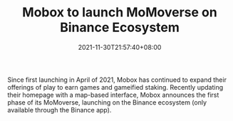 ﻿---
title: "Mobox to launch MoMoverse on Binance Ecosystem"
date: 2021-11-30T21:57:40+08:00
lastmod: 2021-11-30T16:45:40+08:00
draft: false
authors: ["Hortense"]
description: "Since first launching in April of 2021, Mobox has continued to expand their offerings of play to earn games and gameified staking. Recently updating their homepage with a map-based interface, Mobox announces the first phase of its MoMoverse, launching on the Binance ecosystem (only available through the Binance app)."
featuredImage: "mobox-to-launch-momoverse-on-binance-ecosystem.png"
tags: ["Strategy Games","Play to Earn"]
categories: ["news"]
news: ["Strategy Games"]
weight: 
lightgallery: true
pinned: false
recommend: false
recommend1: false
---

Since first launching in April of 2021, Mobox has continued to expand their offerings of play to earn games and gameified staking. Recently updating their homepage with a map-based interface, Mobox announces the first phase of its MoMoverse, launching on the Binance ecosystem (only available through the Binance app).

<!--more-->

